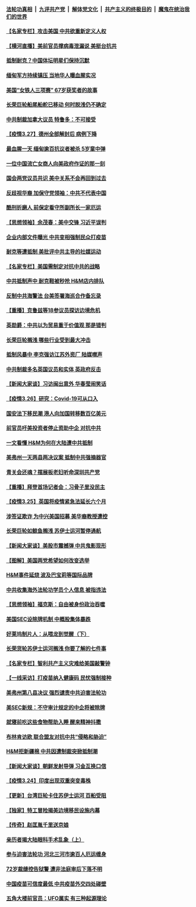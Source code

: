 ####  [法轮功真相](../../../../basic/blob/master/README.md?t=03281401) &nbsp;|&nbsp; [九评共产党](../../../../9ping.md/blob/master/README.md?t=03281401) &nbsp;|&nbsp; [解体党文化](../../../../jtdwh.md/blob/master/README.md?t=03281401)  &nbsp;|&nbsp; [共产主义的终极目的](../../../../gczydzjmd.md/blob/master/README.md?t=03281401) &nbsp;|&nbsp; [魔鬼在统治我们的世界](../../../../mgztzwmdsj.md/blob/master/README.md?t=03281401) 

#### [【名家专栏】攻击美国 中共欲重新定义人权](../pages/nf4514/n12839676.md?t=03281401) 

#### [【横河直播】美前官员撑病毒泄漏说 美挺台抗共](../pages/nf4514/n12840316.md?t=03281401) 

#### [抵制耐克？中国体坛明星们保持沉默](../pages/nf4514/n12840070.md?t=03281401) 

#### [缅甸军方持续镇压 当地华人曝血腥实况](../pages/nf4514/n12840240.md?t=03281401) 

#### [美国“女铁人三项赛” 67岁获奖者的故事](../pages/nf4514/n12839975.md?t=03281401) 

#### [长荣巨轮船尾船舵已移动 何时脱浅仍不确定](../pages/nf4514/n12839925.md?t=03281401) 

#### [中共制裁加拿大议员 特鲁多：不可接受](../pages/nf4514/n12840121.md?t=03281401) 

#### [【疫情3.27】德州全部解封后 病例下降](../pages/nf4514/n12839530.md?t=03281401) 

#### [最血腥一天 缅甸逾百抗议者被杀 5岁童中弹](../pages/nf4514/n12839769.md?t=03281401) 

#### [一位中国流亡女商人向美政府作证的那一刻](../pages/nf4514/n12838983.md?t=03281401) 

#### [国会两党议员共识 美中关系不会再回到过去](../pages/nf4514/n12839084.md?t=03281401) 

#### [反歧视华裔 加保守党领袖：中共不代表中国](../pages/nf4514/n12839031.md?t=03281401) 

#### [酷刑折磨人 前保定看守所副所长一家厄运](../pages/nf4514/n12837990.md?t=03281401) 

#### [【思想领袖】余茂春：美中交锋 习近平误判](../pages/nf4514/n12835666.md?t=03281401) 

#### [企业内部文件曝光 中共变相强制民众打疫苗](../pages/nf4514/n12838716.md?t=03281401) 

#### [耐克等遭抵制 美批评中共主导的社媒运动](../pages/nf4514/n12838639.md?t=03281401) 

#### [【名家专栏】美国需制定对抗中共的战略](../pages/nf4514/n12837812.md?t=03281401) 

#### [中共抵制声中 耐克鞋被秒抢 H&M店内排队](../pages/nf4514/n12838464.md?t=03281401) 

#### [反制中共海警法 台美签署海巡合作备忘录](../pages/nf4514/n12837667.md?t=03281401) 

#### [【重播】克鲁兹等18参议员探访边境危机](../pages/nf4514/n12837731.md?t=03281401) 

#### [英勋爵：中共以为贸易重于价值观 那是错判](../pages/nf4514/n12838181.md?t=03281401) 

#### [长荣巨轮搁浅 哪些行业受到最大冲击](../pages/nf4514/n12838295.md?t=03281401) 

#### [抵制风暴中 李克强访江苏外资厂 陆媒噤声](../pages/nf4514/n12838086.md?t=03281401) 

#### [中共制裁多名英国议员和实体 英政府反击](../pages/nf4514/n12837577.md?t=03281401) 

#### [【新闻大家谈】习访闽出意外 华春莹闹笑话](../pages/nf4514/n12836598.md?t=03281401) 

#### [【疫情3.26】研究：Covid-19可从口入](../pages/nf4514/n12837566.md?t=03281401) 

#### [国安法下移民潮 港人向加国转移数百亿美元](../pages/nf4514/n12837170.md?t=03281401) 

#### [前官员吁美投资者停止资助中企 对抗中共](../pages/nf4514/n12836627.md?t=03281401) 

#### [一文看懂 H&M为何在大陆遭中共抵制](../pages/nf4514/n12836644.md?t=03281401) 

#### [美弗州一天两县两决议案 抵制中共强摘器官](../pages/nf4514/n12836189.md?t=03281401) 

#### [青关会还魂？摆展板老妇听命深圳共产党](../pages/nf4514/n12836199.md?t=03281401) 

#### [【重播】拜登首场记者会：习骨子里没民主](../pages/nf4514/n12834482.md?t=03281401) 

#### [【疫情3.25】英国将疫情紧急法延长六个月](../pages/nf4514/n12834900.md?t=03281401) 

#### [涉签证欺诈 为中兴美国招募 美华裔教授遭控](../pages/nf4514/n12835704.md?t=03281401) 

#### [长荣巨轮如鲸鱼搁浅 苏伊士运河暂停通航](../pages/nf4514/n12835749.md?t=03281401) 

#### [【新闻大家谈】美股市震撼弹 中共鬼影现形](../pages/nf4514/n12835234.md?t=03281401) 

#### [【图解】美国两党希望如何改变选举](../pages/nf4514/n12833755.md?t=03281401) 

#### [H&M事件延烧 波及巴宝莉等国际品牌](../pages/nf4514/n12834726.md?t=03281401) 

#### [中共收集海外法轮功学员个人信息 被指违法](../pages/nf4514/n12834434.md?t=03281401) 

#### [【思想领袖】福克斯：自由被身份政治吞噬](../pages/nf4514/n12828631.md?t=03281401) 

#### [美国SEC设除牌机制 中概股集体暴跌](../pages/nf4514/n12834044.md?t=03281401) 

#### [好莱坞制片人：从喂龙到觉醒（下）](../pages/nf4514/n12833974.md?t=03281401) 

#### [长荣货轮苏伊士运河搁浅 你要了解的七件事](../pages/nf4514/n12833243.md?t=03281401) 

#### [【名家专栏】智利共产主义灾难给美国敲警钟](../pages/nf4514/n12832658.md?t=03281401) 

#### [【一线采访】打疫苗纳入健康码 民忧强制接种](../pages/nf4514/n12833443.md?t=03281401) 

#### [美弗州第八县决议 强烈谴责中共迫害法轮功](../pages/nf4514/n12828646.md?t=03281401) 

#### [美SEC新规：不守审计规定的中企将被除牌](../pages/nf4514/n12833379.md?t=03281401) 

#### [就寝前吃这些食物帮助入睡 醒来精神抖擞](../pages/nf4514/n12833000.md?t=03281401) 

#### [布林肯访欧 联合盟友对抗中共“侵略和胁迫”](../pages/nf4514/n12833245.md?t=03281401) 

#### [H&M拒新疆棉 中共因遭制裁突掀抵制潮](../pages/nf4514/n12832812.md?t=03281401) 

#### [【新闻大家谈】朝鲜发射导弹 习金互换口信](../pages/nf4514/n12832917.md?t=03281401) 

#### [【疫情3.24】印度出现双重突变毒株](../pages/nf4514/n12832476.md?t=03281401) 

#### [【更新】台湾巨轮卡住苏伊士运河 百船受阻](../pages/nf4514/n12832766.md?t=03281401) 

#### [【独家】特工冒险揭美边境移民设施内幕](../pages/nf4514/n12832498.md?t=03281401) 

#### [【传奇】赵匡胤千里送京娘](../pages/nf4514/n8091804.md?t=03281401) 

#### [亲历者揭大陆眼科手术乱象（上）](../pages/nf4514/n12832178.md?t=03281401) 

#### [参与迫害法轮功 河北三河市逾百人厄运缠身](../pages/nf4514/n12831017.md?t=03281401) 

#### [72岁裁缝控告狱警 遭非法庭审后下落不明](../pages/nf4514/n12830747.md?t=03281401) 

#### [中国疫苗可信度最低 中共疫苗外交四处碰壁](../pages/nf4514/n12828264.md?t=03281401) 

#### [五角大楼前官员：UFO属实 有三种起源理论](../pages/nf4514/n12831306.md?t=03281401) 

